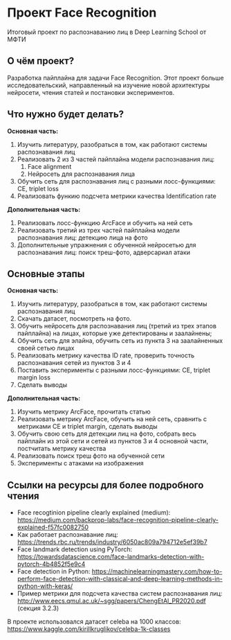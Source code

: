 # Проект Face Recognition
Итоговый проект по распознаванию лиц в Deep Learning School от МФТИ

## О чём проект?

Разработка пайплайна для задачи Face Recognition. Этот проект больше исследовательский, направленный на изучение новой архитектуры нейросети, чтения статей и постановки экспериментов.

## Что нужно будет делать?

**Основная часть:**
1. Изучить литературу, разобраться в том, как работают системы распознавания лиц 
2. Реализовать 2 из 3 частей пайплайна модели распознавания лиц: 
   1. Face alignment 
   2. Нейросеть для распознавания лица 
3. Обучить сеть для распознавания лиц с разными лосс-функциями: CE, triplet loss 
4. Реализовать функию подсчета метрики качества Identification rate 

**Дополнительная часть:** 
1. Реализовать лосс-функцию ArcFace и обучить на ней сеть 
2. Реализовать третий из трех частей пайплайна модели распознавания лиц: детекцию лица на фото 
3. Дополнительные упражнения с обученной нейросетью для распознавания лиц: поиск треш-фото, адверсариал атаки


## Основные этапы

**Основная часть:**
1. Изучить литературу, разобраться в том, как работают системы распознавания лиц
2. Скачать датасет, посмотреть на фото. 
3. Обучить нейросеть для распознавания лиц (третий из трех этапов пайплайна) на лицах, которые уже детектированы и заалайнены;
4. Обучить сеть для элайна, обучить сеть из пункта 3 на заалайненных своей сетью лицах
5. Реализовать метрику качества ID rate, проверить точность распознавания сетей из пунктов 3 и 4
6. Поставить эксперименты с разными лосс-функциями: CE, triplet margin loss
7. Сделать выводы

**Дополнительная часть:**
1. Изучить метрику ArcFace, прочитать статью
2. Реализовать метрику ArcFace, обучить на ней сеть, сравнить с метриками CE и triplet margin, сделать выводы
3. Обучить свою сеть для детекции лиц на фото, собрать весь пайплайн из этой сети и сетей из пунктов 3 и 4 основной части, постчитать метрику качества
4. Реализовать поиск треш фото на обученной сети
5. Эксперименты с атаками на изображения

## Ссылки на ресурсы для более подробного чтения

* Face recogtinion pipeline clearly explained (medium): https://medium.com/backprop-labs/face-recognition-pipeline-clearly-explained-f57fc0082750
* Как работает распознавание лиц: https://trends.rbc.ru/trends/industry/6050ac809a794712e5ef39b7
* Face landmark detection using PyTorch: https://towardsdatascience.com/face-landmarks-detection-with-pytorch-4b4852f5e9c4
* Face detection in Python: https://machinelearningmastery.com/how-to-perform-face-detection-with-classical-and-deep-learning-methods-in-python-with-keras/
* Пример метрики для подсчета качества систем распознавания лиц: http://www.eecs.qmul.ac.uk/~sgg/papers/ChengEtAl_PR2020.pdf (секция 3.2.3)

В проекте использовался датасет celeba на 1000 классов: https://www.kaggle.com/kirillkruglikov/celeba-1k-classes
